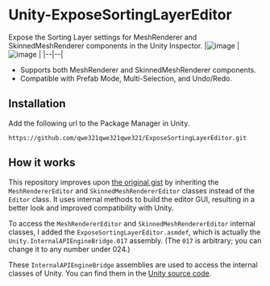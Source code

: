 # Unity-ExposeSortingLayerEditor
Expose the Sorting Layer settings for MeshRenderer and SkinnedMeshRenderer components in the Unity Inspector.
|![image](https://github.com/user-attachments/assets/1a704428-84ac-438e-a236-cdc33ca8a532) | ![image](https://github.com/user-attachments/assets/232b12c2-d1ce-41cf-acd9-dc7eb646d531) |
|--|--|

* Supports both MeshRenderer and SkinnedMeshRenderer components.
* Compatible with Prefab Mode, Multi-Selection, and Undo/Redo.

## Installation
Add the following url to the Package Manager in Unity.
```
https://github.com/qwe321qwe321qwe321/ExposeSortingLayerEditor.git
```

## How it works
This repository improves upon [the original gist](https://gist.github.com/sinbad/bd0c49bc462289fa1a018ffd70d806e3) by inheriting the `MeshRendererEditor` and `SkinnedMeshRendererEditor` classes instead of the `Editor` class. It uses internal methods to build the editor GUI, resulting in a better look and improved compatibility with Unity.

To access the `MeshRendererEditor` and `SkinnedMeshRendererEditor` internal classes, I added the `ExposeSortingLayerEditor.asmdef`, which is actually the `Unity.InternalAPIEngineBridge.017` assembly. (The `017` is arbitrary; you can change it to any number under 024.)

These `InternalAPIEngineBridge` assemblies are used to access the internal classes of Unity. You can find them in the [Unity source code](https://github.com/Unity-Technologies/UnityCsReference/blob/4b436cf82aaff7a0719e373ee8af4f4625f05638/Runtime/Export/AssemblyInfo.cs#L115).